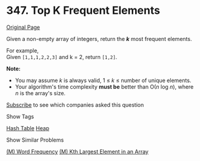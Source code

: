 # 347. Top K Frequent Elements

[Original Page](https://leetcode.com/problems/top-k-frequent-elements/)

Given a non-empty array of integers, return the **_k_** most frequent elements.

For example,  
Given `[1,1,1,2,2,3]` and k = 2, return `[1,2]`.

**Note:**  

*   You may assume _k_ is always valid, 1 ≤ _k_ ≤ number of unique elements.
*   Your algorithm's time complexity **must be** better than O(_n_ log _n_), where _n_ is the array's size.

<div>

[Subscribe](/subscribe/) to see which companies asked this question

</div>

<div>

<div id="tags" class="btn btn-xs btn-warning">Show Tags</div>

<span class="hidebutton">[Hash Table](/tag/hash-table/) [Heap](/tag/heap/)</span></div>

<div>

<div id="similar" class="btn btn-xs btn-warning">Show Similar Problems</div>

<span class="hidebutton">[(M) Word Frequency](/problems/word-frequency/) [(M) Kth Largest Element in an Array](/problems/kth-largest-element-in-an-array/)</span></div>